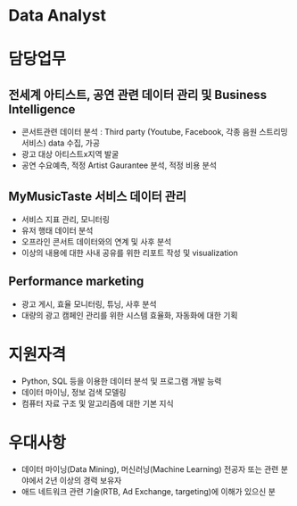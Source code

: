 # Data Analyst

# 담당업무
## 전세계 아티스트, 공연 관련 데이터 관리 및 Business Intelligence
- 콘서트관련 데이터 분석 : Third party (Youtube, Facebook, 각종 음원 스트리밍 서비스) data 수집, 가공
- 광고 대상 아티스트x지역 발굴
- 공연 수요예측, 적정 Artist Gaurantee 분석, 적정 비용 분석

## MyMusicTaste 서비스 데이터 관리
- 서비스 지표 관리, 모니터링
- 유저 행태 데이터 분석
- 오프라인 콘서트 데이터와의 연계 및 사후 분석
- 이상의 내용에 대한 사내 공유를 위한 리포트 작성 및 visualization

## Performance marketing
- 광고 게시, 효율 모니터링, 튜닝, 사후 분석
- 대량의 광고 캠페인 관리를 위한 시스템 효율화, 자동화에 대한 기획

# 지원자격
- Python, SQL 등을 이용한 데이터 분석 및 프로그램 개발 능력
- 데이터 마이닝, 정보 검색 모델링
- 컴퓨터 자료 구조 및 알고리즘에 대한 기본 지식

# 우대사항
- 데이터 마이닝(Data Mining), 머신러닝(Machine Learning) 전공자 또는 관련 분야에서 2년 이상의 경력 보유자
- 애드 네트워크 관련 기술(RTB, Ad Exchange, targeting)에 이해가 있으신 분

